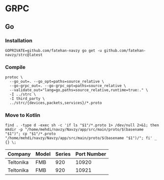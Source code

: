 # GRPC

## Go

### Installation

```
GOPRIVATE=github.com/fatehan-navzy go get -u github.com/fatehan-navzy/strc@latest
```

### Compile

```
protoc \
  --go_out=. --go_opt=paths=source_relative \
  --go-grpc_out=. --go-grpc_opt=paths=source_relative \
  --validate_out="lang=go,paths=source_relative,runtime=true:." \
  -I ../strc \
  -I third_party \
  ../strc/{devices,packets,services}/*.proto
```

### Move to Kotlin

```
find . -type d -exec sh -c 'if ls "$1"/*.proto 1> /dev/null 2>&1; then mkdir -p "/home/mehdi/navzy/Navzy/app/src/main/proto/$(basename "$1")"; cp "$1"/*.proto "/home/mehdi/navzy/Navzy/app/src/main/proto/$(basename "$1")/"; fi' _ {} \;

```

| Company   | Model | Series | Port Number |
|-----------|-------|--------|-------------|
| Teltonika | FMB   | 920    | 10920       |
| Teltonika | FMB   | 920    | 10921       |

